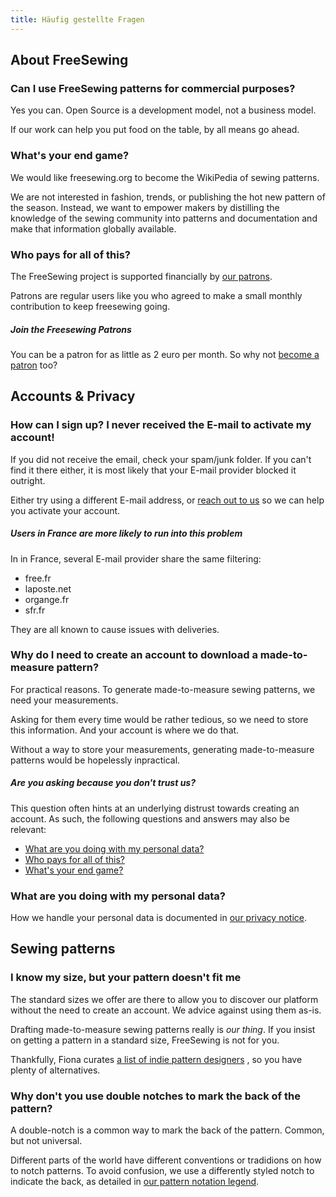```yaml
---
title: Häufig gestellte Fragen
---
```


## About FreeSewing

### Can I use FreeSewing patterns for commercial purposes?

Yes you can. Open Source is a development model, not a business model.

If our work can help you put food on the table, by all means go ahead.

### What's your end game?

We would like freesewing.org to become the WikiPedia of sewing patterns.

We are not interested in fashion, trends, or publishing the hot new pattern of the season. Instead, we want to empower makers by distilling the knowledge of the sewing community into patterns and documentation and make that information globally available.

### Who pays for all of this?

The FreeSewing project is supported financially by [our patrons](/patrons).

Patrons are regular users like you who agreed to make a small monthly contribution to keep freesewing going.

<Note>

##### Join the Freesewing Patrons
You can be a patron for as little as 2 euro per month. So why not 
[become a patron](/patrons/join) too?

</Note>

## Accounts & Privacy

### How can I sign up? I never received the E-mail to activate my account!

If you did not receive the email, check your spam/junk folder. If you can't find it there either, it is most likely that your E-mail provider blocked it outright.

Either try using a different E-mail address, or [reach out to us](https://chat.freesewing.org/) so we can help you activate your account.

<Note>

##### Users in France are more likely to run into this problem

In in France, several E-mail provider share the same filtering:

 - free.fr
 - laposte.net
 - organge.fr
 - sfr.fr

They are all known to cause issues with deliveries.

</Note>

### Why do I need to create an account to download a made-to-measure pattern?

For practical reasons. To generate made-to-measure sewing patterns, we need your measurements.

Asking for them every time would be rather tedious, so we need to store this information. And your account is where we do that.

Without a way to store your measurements, generating made-to-measure patterns would be hopelessly inpractical.

<Note>

##### Are you asking because you don't trust us?

This question often hints at an underlying distrust towards
creating an account. As such, the following questions and answers may also be relevant:

 - [What are you doing with my personal data?](#what-are-you-doing-with-my-personal-data)
 - [Who pays for all of this?](#who-pays-for-all-of-this)
 - [What's your end game?](#whats-your-end-game)

</Note>

### What are you doing with my personal data?

How we handle your personal data is documented in [our privacy notice](/docs/about/privacy/).



## Sewing patterns

### I know my size, but your pattern doesn't fit me

The standard sizes we offer are there to allow you to discover our platform without the need to create an account. We advice against using them as-is.

Drafting made-to-measure sewing patterns really is *our thing*. If you insist on getting a pattern in a standard size, FreeSewing is not for you.

Thankfully, Fiona curates [a list of indie pattern designers](https://chainstitcher.blogspot.com/p/indie-pattern-designers.html) , so you have plenty of alternatives.

### Why don't you use double notches to mark the back of the pattern?

A double-notch is a common way to mark the back of the pattern. Common, but not universal.

Different parts of the world have different conventions or tradidions on how to notch patterns. To avoid confusion, we use a differently styled notch to indicate the back, as detailed in [our pattern notation legend](/docs/about/patterns/notation/).

